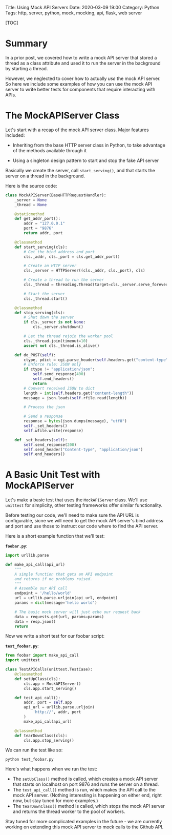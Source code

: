 Title: Using Mock API Servers
Date: 2020-03-09 19:00
Category: Python
Tags: http, server, python, mock, mocking, api, flask, web server

[TOC]

# Summary

In a prior post, we covered how to write a mock API server that stored a thread
as a class attribute and used it to run the server in the background by starting
a thread.

However, we neglected to cover how to actually _use_ the mock API server. So here
we include some examples of how you can use the mock API server to write better
tests for components that require interacting with APIs.

# The MockAPIServer Class

Let's start with a recap of the mock API server class. Major features included:

* Inheriting from the base HTTP server class in Python, to take advantage of
  the methods available through it

* Using a singleton design pattern to start and stop the fake API server

Basically we create the server, call `start_serving()`, and that starts the
server on a thread in the background.

Here is the source code:

```python
class MockAPIServer(BaseHTTPRequestHandler):
    _server = None
    _thread = None

    @staticmethod
    def get_addr_port():
        addr = "127.0.0.1"
        port = "9876"
        return addr, port

    @classmethod
    def start_serving(cls):
        # Get the bind address and port
        cls._addr, cls._port = cls.get_addr_port()

        # Create an HTTP server
        cls._server = HTTPServer((cls._addr, cls._port), cls)

        # Create a thread to run the server
        cls._thread = threading.Thread(target=cls._server.serve_forever)

        # Start the server
        cls._thread.start()

    @classmethod
    def stop_serving(cls):
        # Shut down the server
        if cls._server is not None:
            cls._server.shutdown()

        # Let the thread rejoin the worker pool
        cls._thread.join(timeout=10)
        assert not cls._thread.is_alive()

    def do_POST(self):
        ctype, pdict = cgi.parse_header(self.headers.get("content-type"))
        # Enforce rule: JSON only
        if ctype != "application/json":
            self.send_response(400)
            self.end_headers()
            return
        # Convert received JSON to dict
        length = int(self.headers.get("content-length"))
        message = json.loads(self.rfile.read(length))

        # Process the json

        # Send a response
        response = bytes(json.dumps(message), "utf8")
        self._set_headers()
        self.wfile.write(response)

    def _set_headers(self):
        self.send_response(200)
        self.send_header("Content-type", "application/json")
        self.end_headers()
```

# A Basic Unit Test with MockAPIServer

Let's make a basic test that uses the `MockAPIServer` class. We'll use
`unittest` for simplicity, other testing frameworks offer similar
functionality.

Before testing our code, we'll need to make sure the API URL is configurable,
sicne we will need to get the mock API server's bind address and port and use
those to instruct our code where to find the API server.

Here is a short example function that we'll test:

**`foobar.py`**:

```python
import urllib.parse

def make_api_call(api_url)
    """
    A simple function that gets an API endpoint
    and returns if no problems raised.
    """
    # Assemble our API call
    endpoint = '/hello/world'
    url = urllib.parse.urljoin(api_url, endpoint)
    params = dict(message='hello world')

    # The basic mock server will just echo our request back
    data = requests.get(url, params=params)
    data = resp.json()
    return
```

Now we write a short test for our foobar script:

**`test_foobar.py`**:

```python
from foobar import make_api_call
import unittest

class TestAPICalls(unittest.TestCase):
    @classmethod
    def setUpClass(cls):
        cls.app = MockAPIServer()
        cls.app.start_serving()

    def test_api_call():
        addr, port = self.app
        api_url = urllib.parse.urljoin(
            'http://', addr, port
        )
        make_api_cal(api_url)

    @classmethod
    def tearDownClass(cls):
        cls.app.stop_serving()
```

We can run the test like so:

```
python test_foobar.py
```

Here's what happens when we run the test:

* The `setUpClass()` method is called, which creates a mock API server that starts on
  localhost on port 9876 and runs the server on a thread.
* The `test_api_call()` method is run, which makes the API call to the mock API server.
  (Nothing interesting is happening on either end, right now, but stay tuned for more
  examples.)
* The `tearDownClass()` method is called, which stops the mock API server and returns
  the thread worker to the pool of workers.

Stay tuned for more complicated examples in the future - we are currently working on
extending this mock API server to mock calls to the Github API.
